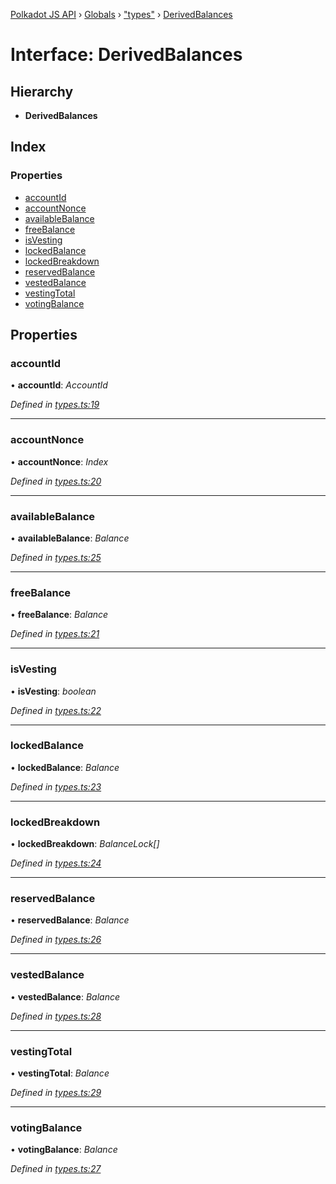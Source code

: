 [Polkadot JS API](../README.md) › [Globals](../globals.md) › ["types"](../modules/_types_.md) › [DerivedBalances](_types_.derivedbalances.md)

# Interface: DerivedBalances

## Hierarchy

* **DerivedBalances**

## Index

### Properties

* [accountId](_types_.derivedbalances.md#accountid)
* [accountNonce](_types_.derivedbalances.md#accountnonce)
* [availableBalance](_types_.derivedbalances.md#availablebalance)
* [freeBalance](_types_.derivedbalances.md#freebalance)
* [isVesting](_types_.derivedbalances.md#isvesting)
* [lockedBalance](_types_.derivedbalances.md#lockedbalance)
* [lockedBreakdown](_types_.derivedbalances.md#lockedbreakdown)
* [reservedBalance](_types_.derivedbalances.md#reservedbalance)
* [vestedBalance](_types_.derivedbalances.md#vestedbalance)
* [vestingTotal](_types_.derivedbalances.md#vestingtotal)
* [votingBalance](_types_.derivedbalances.md#votingbalance)

## Properties

###  accountId

• **accountId**: *AccountId*

*Defined in [types.ts:19](https://github.com/polkadot-js/api/blob/ed4af1d04b/packages/api-derive/src/types.ts#L19)*

___

###  accountNonce

• **accountNonce**: *Index*

*Defined in [types.ts:20](https://github.com/polkadot-js/api/blob/ed4af1d04b/packages/api-derive/src/types.ts#L20)*

___

###  availableBalance

• **availableBalance**: *Balance*

*Defined in [types.ts:25](https://github.com/polkadot-js/api/blob/ed4af1d04b/packages/api-derive/src/types.ts#L25)*

___

###  freeBalance

• **freeBalance**: *Balance*

*Defined in [types.ts:21](https://github.com/polkadot-js/api/blob/ed4af1d04b/packages/api-derive/src/types.ts#L21)*

___

###  isVesting

• **isVesting**: *boolean*

*Defined in [types.ts:22](https://github.com/polkadot-js/api/blob/ed4af1d04b/packages/api-derive/src/types.ts#L22)*

___

###  lockedBalance

• **lockedBalance**: *Balance*

*Defined in [types.ts:23](https://github.com/polkadot-js/api/blob/ed4af1d04b/packages/api-derive/src/types.ts#L23)*

___

###  lockedBreakdown

• **lockedBreakdown**: *BalanceLock[]*

*Defined in [types.ts:24](https://github.com/polkadot-js/api/blob/ed4af1d04b/packages/api-derive/src/types.ts#L24)*

___

###  reservedBalance

• **reservedBalance**: *Balance*

*Defined in [types.ts:26](https://github.com/polkadot-js/api/blob/ed4af1d04b/packages/api-derive/src/types.ts#L26)*

___

###  vestedBalance

• **vestedBalance**: *Balance*

*Defined in [types.ts:28](https://github.com/polkadot-js/api/blob/ed4af1d04b/packages/api-derive/src/types.ts#L28)*

___

###  vestingTotal

• **vestingTotal**: *Balance*

*Defined in [types.ts:29](https://github.com/polkadot-js/api/blob/ed4af1d04b/packages/api-derive/src/types.ts#L29)*

___

###  votingBalance

• **votingBalance**: *Balance*

*Defined in [types.ts:27](https://github.com/polkadot-js/api/blob/ed4af1d04b/packages/api-derive/src/types.ts#L27)*
